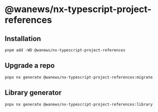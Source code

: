 # @wanews/nx-typescript-project-references

## Installation

```
pnpm add -WD @wanews/nx-typescript-project-references
```

## Upgrade a repo

```
pnpx nx generate @wanews/nx-typescript-project-references:migrate
```

## Library generator

```
pnpx nx generate @wanews/nx-typescript-project-references:library
```
